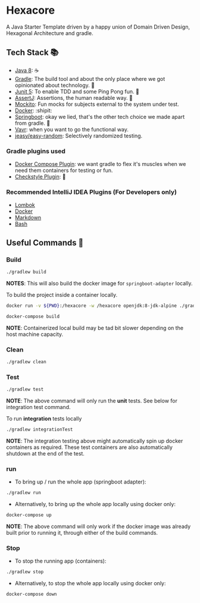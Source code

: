 # Hexacore 

A Java Starter Template driven by a happy union of Domain Driven Design, Hexagonal Architecture and gradle.

## Tech Stack :books:

* [Java 8](https://www.oracle.com/technetwork/java/javase/downloads/jdk8-downloads-2133151.html): :coffee: 
* [Gradle](https://gradle.org/): The build tool and about the only place where we got opinionated about technology. :runner: 
* [Junit 5](https://junit.org/junit5/): To enable TDD and some Ping Pong fun. :tennis:
* [AssertJ](https://joel-costigliola.github.io/assertj/assertj-core-features-highlight.html): Assertions, the human readable way. :eyes:
* [Mockito](https://site.mockito.org/): Fun mocks for subjects external to the system under test.
* [Docker](https://www.docker.com/): :shipit: 
* [Springboot](https://spring.io/projects/spring-boot): okay we lied, that's the other tech choice we made apart from gradle. :boot: 
* [Vavr](https://www.vavr.io/): when you want to go the functional way.
* [jeasy/easy-random](https://github.com/j-easy/easy-random): Selectively randomized testing.

### Gradle plugins used
* [Docker Compose Plugin](https://github.com/avast/gradle-docker-compose-plugin): we want gradle to flex it's muscles when we need them containers for testing or fun.
* [Checkstyle Plugin](https://docs.gradle.org/current/userguide/checkstyle_plugin.html):  :cop: 

### Recommended IntelliJ IDEA Plugins (For Developers only)
* [Lombok](https://projectlombok.org/setup/intellij)
* [Docker](https://plugins.jetbrains.com/plugin/7724-docker/)
* [Markdown](https://plugins.jetbrains.com/plugin/7793-markdown/)
* [Bash](https://plugins.jetbrains.com/plugin/4230-bashsupport)


## Useful Commands :rocket:

### Build
```bash
./gradlew build
```
__NOTES__: This will also build the docker image for `springboot-adapter` locally.

To build the project inside a container locally.
```bash
docker run -v ${PWD}:/hexacore -w /hexacore openjdk:8-jdk-alpine ./gradlew assemble

docker-compose build  
```
__NOTE__: Containerized local build may be tad bit slower depending on the host machine capacity.

### Clean
```bash
./gradlew clean
```

### Test
```bash
./gradlew test
```
__NOTE__: The above command will only run the __unit__ tests. See below for integration test command.

To run __integration__ tests locally
```bash
./gradlew integrationTest
```
__NOTE__: The integration testing above might automatically spin up docker containers as required. These test containers are also automatically shutdown at the end of the test.
 
### run

* To bring up / run the whole app (springboot adapter): 
```bash
./gradlew run
```

* Alternatively, to bring up the whole app locally using docker only:
```bash
docker-compose up
```
__NOTE__: The above command will only work if the docker image was already built prior to running it, through either of the build commands.


### Stop
* To stop the running app (containers):
```bash
./gradlew stop
```

* Alternatively, to stop the whole app locally using docker only:
```bash
docker-compose down
```